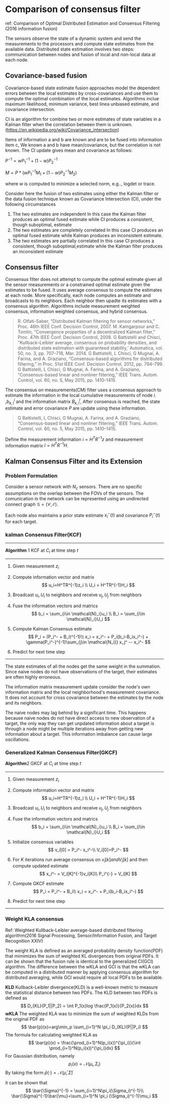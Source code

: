 # Comparison of consensus filter

ref: Comparison of Optimal Distributed Estimation and Consensus Filtering (2016 information fusion)

The sensors observe the state of a dynamic system and send the measurements to the processors and compute state estimates from the available data. Distributed state estimation involves two steps: communication between nodes and fusion of local and non-local data at each node. 

## Covariance-based fusion

Covariance-based state estimate fusion approaches model the dependent errors between the local estimates by cross-covariances and use them to compute the optimal combination of the local estimates. Algorithms inclue maximum likelihood, minimum variance, best linea unbiased estimate, and covariance intersection.

CI is an algorithm for combine two or more estimates of state variables in a Kalman filter when the correlation between them is unknown. (https://en.wikipedia.org/wiki/Covariance_intersection)

Items of information a and b are known and are to be fused into information item c, We known a and b have mean/covariance, but the correlation is not known. The CI update gives mean and covariance as follows:

$P^{-1} = w P_1^{-1} + (1 - w)P^{-1}_{2}$

$M = P * (w P^{-1}_1M_1 + (1-w)P^{-1}_2M_2)$

where $w$  is computed to minimize a selected norm, e.g.., logdet or trace. 



Consider here the fusion of two estimates using either the Kalman filter or the data fusion technique known as Covariance Intersection (CI), under the following circumstances

1. The two estimates are independent In this case the Kalman filter produces an optimal fused estimate while CI produces a consistent, though suboptimal, estimate
2. The two estimates are completely correlated In this case CI produces an optimal fused estimate while Kalman produces an inconsistent estimate.
3. The two estimates are partially correlated In this case CI produces a consistent, though suboptimal,estimate while the Kalman filter produces an inconsistent estimate



## Consensus filter

Consensus filter does not attempt to compute the optimal estimate given all the sensor measurements or a constrained optimal estimate given the estimates to be fused.  It uses average consensus to compute the estimates at each node. More specifically, each node computes an estimate and broadcasts to its neighbors. Each neighbor then upadte its estimates with a consensus algorithm.  Algorithms include measurement weighted consensus, information weighted consensus, and hybrid consensus. 

> R. Olfati-Saber, “Distributed Kalman filtering for sensor networks,”
> Proc. 46th IEEE Conf. Decision Control, 2007.
>  M. Kamgarpour and C. Tomlin, “Convergence properties of a
> decentralized Kalman filter,” Proc. 47th IEEE Conf. Decision Control,
> 2008.
> G Battistelli and Chisci, “Kullback–Leibler average, consensus on
> probability densities, and distributed state estimation with guaranteed
> stability,’ Automatica, vol. 50, no. 3, pp. 707–718, Mar. 2014.
>  G Battistelli, L Chisci, G Mugnai, A. Farina, and A. Graziano,
> “Consensus-based algorithms for distributed filtering,” in Proc. 51st
> IEEE Conf. Decision Control, 2012, pp. 794–799.
>  G Battistelli, L Chisci, G Mugnai, A. Farina, and A. Graziano,
> “Consensus-based linear and nonliner filtering,” IEEE Trans. Autom.
> Control, vol. 60, no. 5, May 2015, pp. 1410–1415



The consensus on measurements(CM) filter uses a consensus approach to estimate the information in the local cumulative measurements of node $i$. ,$b_{k,l}^i$ and the information matrix $B_{k,l}^l$, After consensus is reached, the state estimate and error covariance $P$ are update using these information.

> G Battistelli, L Chisci, G Mugnai, A. Farina, and A. Graziano,
> “Consensus-based linear and nonliner filtering,” IEEE Trans. Autom.
> Control, vol. 60, no. 5, May 2015, pp. 1410–1415.

Define the measurement information $i = H^TR^{-1}z$ and measurement information matrix $I=H^TR^{-1}H$.



## Kalman Consensus Filter and its Extension

### Problem Formulation

Consider a sensor network with $N_c$ sensors. There are no specific assumptions on the overlap between the FOVs of the sensors. The comunication in the network can be represented using an undirected connect graph $\mathcal{G}=(\mathcal{C},\mathcal{E})$. 

Each node also maintains a prior state estimate $x_i^-(t)$ and covariance $P_i^-(t)$ for each target. 

### kalman Consensus Filter(KCF)

------

**Algorithm** 1 KCF at $C_i$ at time step $t$

------

1) Given measurement $z_i$

2) Compute information vector and matrix
$$
u_i=H^TR^{-1}z_i \\
U_i = H^TR^{-1}H_i
$$
3) Broadcast $u_i,U_i$ to neighbors and receive $u_j,U_j$ from neighbors

4) Fuse the information vectors and matrics
$$
b_i = \sum_{i\in \mathcal{N}_i}u_i \\
B_i =  \sum_{i\in \mathcal{N}_i}U_i
$$
5) Compute Kalman Consensus estimate
$$
P_i = (P_i^- + B_i)^{-1}\\
x_i = x_i^- + P_i(b_i-B_ix_i^-) + \gamma(P_i^-)^{-1}\sum_{j\in \mathcal{N_i}} x_j^  --   x_i^-
$$
6) Predict for next time step

------

The state estimates of all the nodes get the same weight in the summation. Since naive nodes do not have observations of the target, their estimates are often highly erroneous.

The information matrix measurement update consider the node's own information matrix and the local neighborhood's measurement covariance. It does not account for cross covariance between the estimates by the node and its neighbors. 



The naive nodes may lag behind by a significant time. This happens because naive nodes do not have direct access to new observation of a target, the only way they can get unpdated information about a target is through a node might be multiple iterations away from getting new information about a target. This information imbalance can cause large oscillations. 

### Generalized Kalman Consensus Filter(GKCF)

**Algorithm**2 GKCF at $C_i$ at time step $t$

------

1) Given measurement $z_i$

2) Compute information vector and matrix
$$
u_i=H^TR^{-1}z_i \\
U_i = H^TR^{-1}H_i
$$
3) Broadcast $u_i,U_i$ to neighbors and receive $u_j,U_j$ from neighbors

4) Fuse the information vectors and matrics
$$
b_i = \sum_{i\in \mathcal{N}_i}u_i \\
B_i =  \sum_{i\in \mathcal{N}_i}U_i
$$
5)  Initialize consensus variables
$$
v_i[0] = P_i^- x_i^-\\
V_i[0]=P_i^-
$$
6) For $K$ iterations run average consensus on $v_i[k] and V_i[k]$ and then compute updated estimate
$$
x_i^- = V_i[K]^{-1}v_i[K]\\
P_i^{-} = V_i[K]
$$
7) Compute GKCF estimate
$$
P_i = P_i^- + B_i\\
x_i = x_i^- + P_i(b_i-B_ix_i^-)
$$
6) Predict for next time step

------

### Weight KLA consensus

Ref: Weighted Kullback-Leibler average-based distributed filtering algorithm(2016 Signal Processing, Sensor/Information Fusion, and Target Recognition XXIV)

The weight KLA is defined as an averaged probability density function(PDF) that mimimizes the sum of weighted KL divergences from original PDFs. It can be shown that the fusion rule is identical to the generalized CI(GCI) algorithm.  The difference between the wKLA and GCI is that the wKLA can be computed in a distributed manner by applying consensus algorithm for distributed averaging, while GCI would require all local PDFs to be available. 



**KLD** Kullback-Leibler divergence(KLD) is a well-known metric to measure the statistical distance between two PDFs. The KLD between two PDFs is defined as 
$$
D_{KL}(P_1||P_2) = \int P_1(x)log \frac{P_1(x)}{P_2(x)}dx
$$
**wKLA** The weighted KLA was to minimize the sum of weighted KLDs from the original PDF as
$$
\bar{p}(x)=arg\min_p \sum_{i=1}^N \pi_i D_{KL}(P||P_i)
$$
The formula for calculating weighted KLA as
$$
\bar{p}(x) = \frac{\prod_{i=1}^N(p_i(x))^{\pi_i}}{\int \prod_{i=1}^N(p_i(x))^{\pi_i}dx}
$$
For Gaussian distribution, namely
$$
p_i(x) = \mathcal{N}(\mu_i,\Sigma_i)
$$
By taking the form $\bar{p}(\cdot) = \mathcal{N}(\bar{\mu},\bar{\Sigma})$

it can be shown that 
$$
\bar{\Sigma}^{-1} = \sum_{i=1}^N\pi_i(\Sigma_i)^{-1}\\
\bar{\Sigma}^{-1}\bar{\mu}=\sum_{i=1}^N \pi_i (\Sigma_i)^{-1}\mu_i
$$
